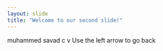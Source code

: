```yaml
---
layout: slide
title: "Welcome to our second slide!"
---
```

 muhammed savad c v
Use the left arrow to go back
